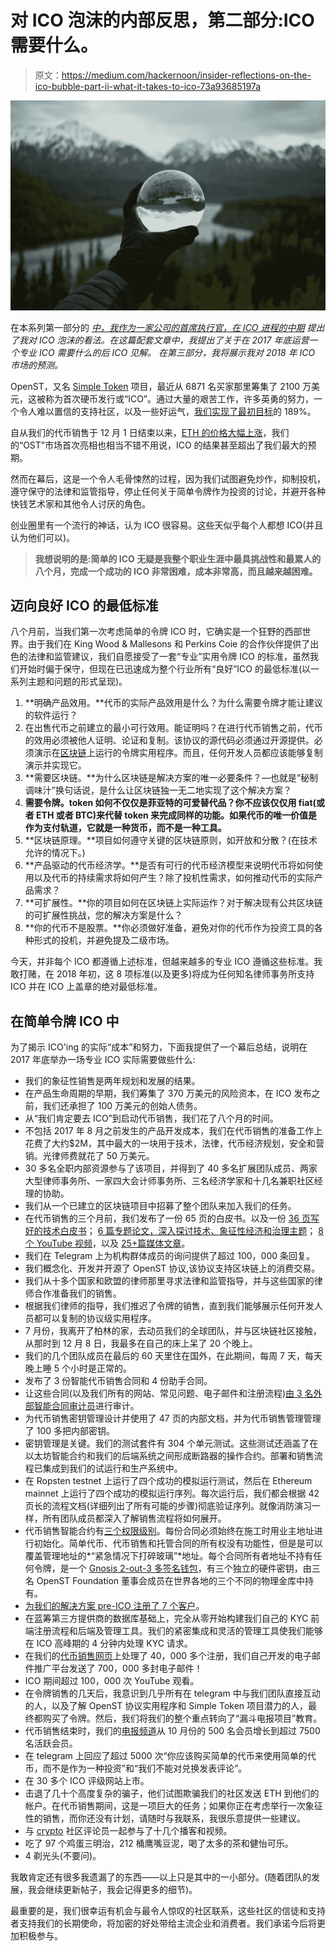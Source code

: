 # 对 ICO 泡沫的内部反思，第二部分:ICO 需要什么。

> 原文：<https://medium.com/hackernoon/insider-reflections-on-the-ico-bubble-part-ii-what-it-takes-to-ico-73a93685197a>

![](img/3a66011ac6e1ae45117294dbb07206c9.png)

在本系列第一部分的 [*中，我作为一家公司的首席执行官，在 ICO 进程的中期*](https://hackernoon.com/insider-reflections-on-the-ico-bubble-6304c4d25ed8) *提出了我对 ICO 泡沫的看法。在这篇配套文章中，我提出了关于在 2017 年底运营一个专业 ICO 需要什么的后 ICO 见解。
在第三部分，我将展示我对 2018 年 ICO 市场的预测。*

OpenST，又名 [Simple Token](https://simpletoken.org) 项目，最近从 6871 名买家那里筹集了 2100 万美元，这被称为首次硬币发行或“ICO”。通过大量的艰苦工作，许多英勇的努力，一个令人难以置信的支持社区，以及一些好运气，[我们实现了最初目标](https://sale.simpletoken.org)的 189%。

自从我们的代币销售于 12 月 1 日结束以来，[ETH 的价格大幅上涨](https://www.coindesk.com/ethereum-price/)，我们的“OST”市场首次亮相也相当不错不用说，ICO 的结果甚至超出了我们最大的预期。

然而在幕后，这是一个令人毛骨悚然的过程，因为我们试图避免炒作，抑制投机，遵守保守的法律和监管指导，停止任何关于简单令牌作为投资的讨论，并避开各种快钱艺术家和其他令人讨厌的角色。

创业圈里有一个流行的神话，认为 ICO 很容易。这些天似乎每个人都想 ICO(并且认为他们可以)。

> **我想说明的是:简单的 ICO 无疑是我整个职业生涯中最具挑战性和最累人的八个月，完成一个成功的 ICO 非常困难，成本非常高，而且越来越困难。**

## 迈向良好 ICO 的最低标准

八个月前，当我们第一次考虑简单的令牌 ICO 时，它确实是一个狂野的西部世界。由于我们在 King Wood & Mallesons 和 Perkins Coie 的合作伙伴提供了出色的法律和监管建议，我们自愿接受了一套“专业”实用令牌 ICO 的标准，虽然我们开始时偏于保守，但现在已迅速成为整个行业所有“良好”ICO 的最低标准(以一系列主题和问题的形式呈现)。

1.  **明确产品效用。**代币的实际产品效用是什么？为什么需要令牌才能让建议的软件运行？
2.  在出售代币之前建立的最小可行效用。能证明吗？在进行代币销售之前，代币的效用必须被他人证明、论证和复制。该协议的源代码必须通过开源提供。必须演示在[区块链](https://hackernoon.com/tagged/blockchain)上运行的令牌实用程序。而且，任何开发人员都应该能够复制演示并实现它。
3.  **需要区块链。**为什么区块链是解决方案的唯一必要条件？—也就是“秘制调味汁”换句话说，是什么让区块链独一无二地实现了这个解决方案？
4.  **需要令牌。token 如何不仅仅是菲亚特的可爱替代品？你不应该仅仅用 fiat(或者 ETH 或者 BTC)来代替 token 来完成同样的功能。如果代币的唯一价值是作为支付轨道，它就是一种货币，而不是一种工具。**
5.  **区块链原理。**项目如何遵守关键的区块链原则，如开放和分散？(在技术允许的情况下。)
6.  **产品驱动的代币经济学。**是否有可行的代币经济模型来说明代币将如何使用以及代币的持续需求将如何产生？除了投机性需求，如何推动代币的实际产品需求？
7.  **可扩展性。**你的项目如何在区块链上实际运作？对于解决现有公共区块链的可扩展性挑战，您的解决方案是什么？
8.  **你的代币不是股票。**你必须做好准备，避免对你的代币作为投资工具的各种形式的投机，并避免提及二级市场。

今天，并非每个 ICO 都遵循上述标准，但越来越多的专业 ICO 遵循这些标准。我敢打赌，在 2018 年初，这 8 项标准(以及更多)将成为任何知名律师事务所支持 ICO 并在 ICO 上盖章的绝对最低标准。

## 在简单令牌 ICO 中

为了揭示 ICO'ing 的实际“成本”和努力，下面我提供了一个幕后总结，说明在 2017 年底举办一场专业 ICO 实际需要做些什么:

*   我们的象征性销售是两年规划和发展的结果。
*   在产品生命周期的早期，我们筹集了 370 万美元的风险资本，在 ICO 发布之前，我们还承担了 100 万美元的创始人债务。
*   从“我们肯定要去 ICO”到启动代币销售，我们花了八个月的时间。
*   不包括 2017 年 8 月之前发生的产品开发成本，我们在代币销售的准备工作上花费了大约$2M，其中最大的一块用于技术，法律，代币经济规划，安全和营销。光律师费就花了 50 万美元。
*   30 多名全职内部资源参与了该项目，并得到了 40 多名扩展团队成员、两家大型律师事务所、一家四大会计师事务所、三名经济学家和十几名兼职社区经理的协助。
*   我们从一个已建立的区块链项目中招募了整个团队来加入我们的任务。
*   在代币销售的三个月前，我们发布了一份 65 页的白皮书。以及一份 [36 页写好的技术白皮书](https://drive.google.com/open?id=0Bwgf8QuAEOb7Z2xIeUlLd21DSjQ)； [6 篇专题论文，深入探讨技术、象征性经济和治理主题](https://simpletoken.org/documents)； [8 个 YouTube 视频](https://www.youtube.com/simpletoken)，以及 [25+篇媒体文章](http://medium.com/simple-token)。
*   我们在 Telegram 上为机构群体成员的询问提供了超过 100，000 条回复。
*   我们概念化、开发并开源了 OpenST 协议,该协议支持区块链上的消费交易。
*   我们从十多个国家和欧盟的律师那里寻求法律和监管指导，并与这些国家的律师合作准备我们的销售。
*   根据我们律师的指导，我们推迟了令牌的销售，直到我们能够展示任何开发人员都可以复制的协议级实用程序。
*   7 月份，我离开了柏林的家，去动员我们的全球团队，并与区块链社区接触，从那时到 12 月 8 日，我最多在自己的床上呆了 20 个晚上。
*   我们的几个团队成员在最后的 60 天里住在国外，在此期间，每周 7 天，每天晚上睡 5 个小时是正常的。
*   发布了 3 份智能代币销售合同和 4 份助手合同。
*   让这些合同(以及我们所有的网站、常见问题、电子邮件和注册流程)[由 3 名外部智能合同审计员](https://www.google.de/url?sa=t&rct=j&q=&esrc=s&source=web&cd=2&ved=0ahUKEwj9o9vF8aDYAhWSFewKHQutAp0QFggsMAE&url=https%3A%2F%2Fmedium.com%2Fsimple-token%2F0x2c4e8f2d746113d0696ce89b35f0d8bf88e0aeca-simple-token-genesis-683f31eeb21&usg=AOvVaw2KROP0zlSfiRipYh_oU3XL)进行审计。
*   为代币销售密钥管理设计并使用了 47 页的内部文档，并为代币销售管理管理了 100 多把内部密钥。
*   密钥管理是关键。我们的测试套件有 304 个单元测试。这些测试还涵盖了在以太坊智能合约和我们的后端系统之间形成断路器的操作合约。部署和销售流程已集成到我们的试运行和生产系统中。
*   在 Ropsten testnet 上运行了四个成功的模拟运行测试，然后在 Ethereum mainnet 上运行了四个成功的模拟运行序列。每次运行后，我们都会根据 42 页长的流程文档(详细列出了所有可能的步骤)彻底验证序列。就像消防演习一样，所有团队成员都深入了解销售流程将如何展开。
*   代币销售智能合约有[三个权限级别](https://github.com/OpenSTFoundation/SimpleTokenSale/blob/v1.0/contracts/OpsManaged.sol)。每份合同必须始终在施工时用业主地址进行初始化。简单代币、代币销售和托管合同的所有权没有功能性，但是是可以覆盖管理地址的*“紧急情况下打碎玻璃”*地址。每个合同所有者地址不持有任何令牌，是一个 [Gnosis 2-out-3 多签名钱包](https://github.com/gnosis/MultiSigWallet/blob/b7f01af8bd882501f6801eb1eea8b22aa2a4979e/contracts/MultiSigWallet.sol)，有三个独立的硬件密钥，由三名 OpenST Foundation 董事会成员在世界各地的三个不同的物理金库中持有。
*   [为我们的解决方案 pre-ICO 注册了 7 个客户](https://simpletoken.org)。
*   在蓝筹第三方提供商的数据库基础上，完全从零开始构建我们自己的 KYC 前端注册流程和后端及管理工具。我们的紧密集成和灵活的管理工具使我们能够在 ICO 高峰期的 4 分钟内处理 KYC 请求。
*   在我们的[代币销售网页](https://sale.simpletoken.org)上处理了 40，000 多个注册，我们自己开发的电子邮件推广平台发送了 700，000 多封电子邮件！
*   ICO 期间超过 100，000 次 YouTube 观看。
*   在令牌销售的几天后，我意识到几乎所有在 telegram 中与我们团队直接互动的人，以及了解 OpenST 协议实用程序和 Simple Token 项目潜力的人，最终都购买了令牌。然后，我们将我们的整个重点转向了“漏斗电报项目”教育。
*   代币销售结束时，我们的[电报频道](https://t.me.simpletoken)从 10 月份的 500 名会员增长到超过 7500 名活跃会员。
*   在 telegram 上回应了超过 5000 次“你应该购买简单的代币来使用简单的代币，而不是作为一种投资”和“我们不能对兑换发表评论”。
*   在 30 多个 ICO 评级网站上市。
*   击退了几十个高度复杂的骗子，他们试图欺骗我们的社区发送 ETH 到他们的帐户。在代币销售期间，这是一项巨大的任务；如果你正在考虑举行一次象征性的销售，而你还没有计划，请随时与我联系，我很乐意提供一些建议。
*   与 [crypto](https://hackernoon.com/tagged/crypto) 社区评论员一起参与了十几个播客和视频。
*   吃了 97 个鸡蛋三明治，212 桶鹰嘴豆泥，喝了太多的茶和健怡可乐。
*   4 剃光头(不要问)。

我敢肯定还有很多我遗漏了的东西——以上只是其中的一小部分。(随着团队的发展，我会继续更新帖子，我会记得更多的细节)。

最重要的是，我们很幸运有机会与最令人惊叹的社区联系，这些社区的信徒和支持者支持我们的长期使命，将加密的好处带给主流企业和消费者。我们承诺今后将更加积极参与。